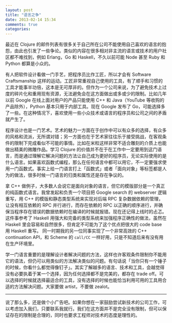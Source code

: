 ```yaml
---
layout: post
title: "语言之争"
date: 2013-02-14 15:34
comments: true
categories: 
---
```


最近在 Clojure 的邮件列表有很多关于自己所在公司不能使用自己喜欢的语言的抱怨，由此也引发了一些争论。类似的内容在很多相对非主流的语言或技术的用户社区都不难找到，例如 Erlang，Go 和 Haskell，不久以前可能 Node 甚至 Ruby 和 Python 都算是小众的。

<!--more-->

有人把软件设计看做一门手艺，把程序员比作工匠，所以才会有 Software Craftsmanship 这样的运动。工匠非常重视自己使用的工具，有了顺手和习惯的工具才能事半功倍，这本是无可厚非的。但作为一个公司来说，为了避免技术上过度的碎片化和重用现有资源，无法避免会在这方面做出或多或少的限制。比如几年以前 Google 在线上面对用户的产品只能使用 C++ 和 Java（YouTube 等收购的产品除外），Python 基本只用于内部工具。现在 Google 发布了 Go，可能选择多了一些。在这种情况下，喜欢使用一些小众技术或语言的程序员和公司之间的矛盾就产生了。

程序设计也是一门艺术。艺术的魅力一方面在于创作中可以有众多的选择，有众多的风格和流派，无所谓对错；另一方面也在于艺术家往往乐于接受挑战，在客观条件的限制下完成看似不可能的事情。比如在米粒这样非常不适合雕刻的介质上也能做出精美的微雕作品。学习 Clojure 的价值并不在于在工作中一定要用到这门语言，而是通过理解它解决问题的方法让自己成为更好的程序员，无论实际使用的是什么语言。如果喜欢函数式编程，那么在任何语言中都可以用它，不一定要强求使用一门函数式。事实上给一门语言打上「函数式」或者「面向对象」等标签都是人为的做法，很多时候一门语言的归类和属性还是存在争议的。

拿 C++ 做例子，大多数人会说它是面向对象的语言，但它的模版部分是一个真正的纯函数式语言。我曾发起和负责一个项目把 Google search 的 webserver 逻辑重写，用 C++ 的模版和静态类型系统来实现对后端 RPC 复杂数据依赖的管理，让没有相互依赖的 RPC 并行进行，而存在依赖的 RPC 以正确的顺序进行，并确保当程序存在错误的数据依赖时在编译的时候就报错。现在还记得上线时的忐忑。这件事参考了 Haskell 用强大和完备的类型系统来加强程序正确性的做法，虽然在 Haskell 里会容易和自然很多，但肯定不可能为了这个优点把很大的 code base 用 Haskell 重写。 同一时期我的另一位同事实现了一个非常高效的 C++ continuation API，和 Scheme 的 `call/CC` 一样好用，只是不知道后来有没有用在生产环境里。

学一门语言重要的是理解设计者解决问题的方法，这样也许客观条件限制你不能用它的语法，但仍可以用类似的方法解决类似的问题。有句话说「当你只有一个锤子的时候，你看什么都觉得像钉子」。其实了解越多的语言、技术和工具，会越觉得没有必要执着于某一个选择，因为任何选择都不是完美的，都存在 trade off。可以选择的时候就选择最适合的工具，没有选择的时候也能恰当利用可用的工具用合适的方法解决问题。大家要做 artist，不要做 zealot。

---

说了那么多，还是做个小广告吧。如果你想在一家鼓励尝试新技术的公司工作，可以考虑加入我们，只要联系我就行。我们在这方面并不是完全没有限制，但可以保证存在的限制是合理的，同时也要求工程师对技术的态度是理性的。